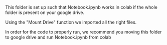 
This folder is set up such that Notebook.ipynb works in colab if the whole folder is present on your google drive.

Using the "Mount Drive" function we imported all the right files.

In order for the code to properly run, we recommend you moving this folder to google drive and run Notebook.ipynb from colab